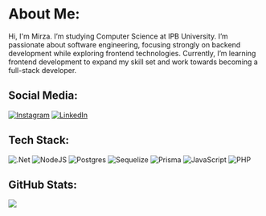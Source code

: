# About Me:

Hi, I'm Mirza. I’m studying Computer Science at IPB University. I’m passionate about software engineering, focusing strongly on backend development while exploring frontend technologies. Currently, I’m learning frontend development to expand my skill set and work towards becoming a full-stack developer.

## Social Media:

[![Instagram](https://img.shields.io/badge/Instagram-%23E4405F.svg?logo=Instagram&logoColor=white)](https://instagram.com/mirzahafizm) [![LinkedIn](https://img.shields.io/badge/LinkedIn-%230077B5.svg?logo=linkedin&logoColor=white)](https://linkedin.com/in/mirzahm)

## Tech Stack:

![.Net](https://img.shields.io/badge/.NET-5C2D91?style=for-the-badge&logo=.net&logoColor=white) ![NodeJS](https://img.shields.io/badge/node.js-6DA55F?style=for-the-badge&logo=node.js&logoColor=white) ![Postgres](https://img.shields.io/badge/postgres-%23316192.svg?style=for-the-badge&logo=postgresql&logoColor=white) ![Sequelize](https://img.shields.io/badge/Sequelize-52B0E7?style=for-the-badge&logo=Sequelize&logoColor=white) ![Prisma](https://img.shields.io/badge/Prisma-3982CE?style=for-the-badge&logo=Prisma&logoColor=white) ![JavaScript](https://img.shields.io/badge/javascript-%23323330.svg?style=for-the-badge&logo=javascript&logoColor=%23F7DF1E) ![PHP](https://img.shields.io/badge/php-%23777BB4.svg?style=for-the-badge&logo=php&logoColor=white)

## GitHub Stats:

![](https://github-readme-stats.vercel.app/api/top-langs/?username=mirzahm14&theme=dark&hide_border=false&include_all_commits=false&count_private=false&layout=compact)
